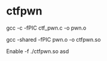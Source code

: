 # ctfpwn

gcc -c -fPIC ctf_pwn.c -o pwn.o

gcc -shared -fPIC pwn.o -o ctfpwn.so

Enable -f ./ctfpwn.so asd

